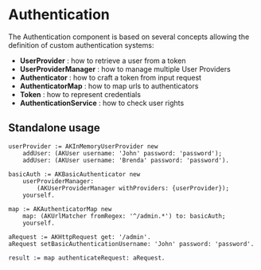 # Authentication

The Authentication component is based on several concepts allowing the definition of custom authentication systems:

* **UserProvider** : how to retrieve a user from a token
* **UserProviderManager** : how to manage multiple User Providers
* **Authenticator** : how to craft a token from input request
* **AuthenticatorMap** : how to map urls to authenticators
* **Token** : how to represent credentials
* **AuthenticationService** : how to check user rights


## Standalone usage

```smalltalk
userProvider := AKInMemoryUserProvider new
	addUser: (AKUser username: 'John' password: 'password');
	addUser: (AKUser username: 'Brenda' password: 'password').
		
basicAuth := AKBasicAuthenticator new
    userProviderManager:
        (AKUserProviderManager withProviders: {userProvider});
    yourself.
	
map := AKAuthenticatorMap new
    map: (AKUrlMatcher fromRegex: '^/admin.*') to: basicAuth;
    yourself.

aRequest := AKHttpRequest get: '/admin'.
aRequest setBasicAuthenticationUsername: 'John' password: 'password'.

result := map authenticateRequest: aRequest.

```
